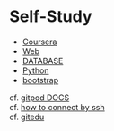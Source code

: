 # Self-Study
* [Coursera](./Coursera)
* [Web](./Web)
* [DATABASE](./DATABASE)
* [Python](.Python)
* [bootstrap]()

cf. [gitpod DOCS](https://www.gitpod.io/docs/)<br>
cf. [how to connect by ssh](https://opentutorials.org/module/432/3742)<br>
cf. [gitedu](https://education.github.com/pack)
